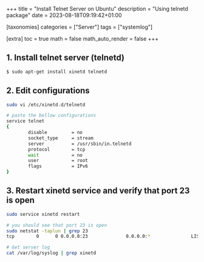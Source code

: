 +++
title = "Install Telnet Server on Ubuntu"
description = "Using telnetd package"
date = 2023-08-18T09:19:42+01:00

[taxonomies]
categories = ["Server"]
tags = ["systemlog"]

[extra]
toc = true
math = false
math_auto_render = false
+++

## 1. Install telnet server (telnetd)

```bash
$ sudo apt-get install xinetd telnetd
```

## 2. Edit configurations

```bash
sudo vi /etc/xinetd.d/telnetd

# paste the bellow configurations
service telnet
{
        disable         = no
        socket_type     = stream
        server          = /usr/sbin/in.telnetd
        protocol        = tcp
        wait            = no
        user            = root
        flags           = IPv6
}
```

## 3. Restart xinetd service and verify that port 23 is open

```bash
sudo service xinetd restart

# you should see that port 23 is open
sudo netstat -taplun | grep 23
tcp        0      0 0.0.0.0:23              0.0.0.0:*               LISTEN      19755/xinetd

# Get server log
cat /var/log/syslog | grep xinetd
```